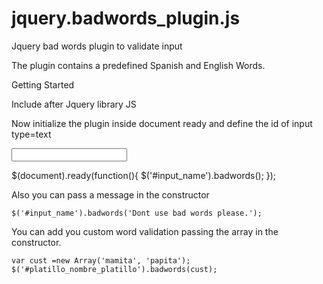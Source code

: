 jquery.badwords_plugin.js
=========================

Jquery bad words plugin to validate input

The plugin contains a predefined Spanish and English Words.

Getting Started

Include after Jquery library JS 

<script src="js/jquery.badwords_plugin.js"></script>


Now initialize the plugin inside document ready and define the id of input type=text

<input id="input_name" class="inputTextNameBox" type="text" value="">

$(document).ready(function(){
    $('#input_name').badwords();
});

Also you can pass a message in the constructor

	$('#input_name').badwords('Dont use bad words please.');
 
You can add you custom word validation passing the array in the constructor.

	var cust =new Array('mamita', 'papita');
	$('#platillo_nombre_platillo').badwords(cust);

 



